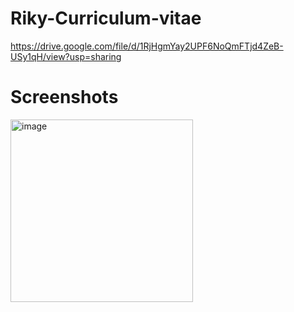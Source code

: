 # Riky-Curriculum-vitae
https://drive.google.com/file/d/1RjHgmYay2UPF6NoQmFTjd4ZeB-USy1qH/view?usp=sharing
# Screenshots
<img width="292" alt="image" src="https://user-images.githubusercontent.com/109866827/215127595-ca75c594-7d0e-45df-a475-dc0d2a0e305b.png">
